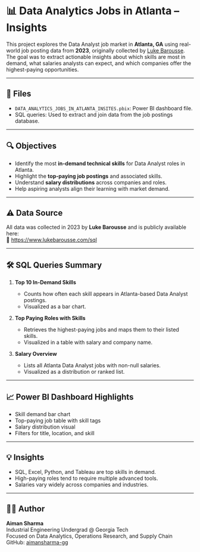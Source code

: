 # 📊 Data Analytics Jobs in Atlanta – Insights

This project explores the Data Analyst job market in **Atlanta, GA** using real-world job posting data from **2023**, originally collected by [Luke Barousse](https://www.lukebarousse.com/sql). The goal was to extract actionable insights about which skills are most in demand, what salaries analysts can expect, and which companies offer the highest-paying opportunities.

---

## 📁 Files

- `DATA_ANALYTICS_JOBS_IN_ATLANTA_INSITES.pbix`: Power BI dashboard file.
- SQL queries: Used to extract and join data from the job postings database.

---

## 🔍 Objectives

- Identify the most **in-demand technical skills** for Data Analyst roles in Atlanta.
- Highlight the **top-paying job postings** and associated skills.
- Understand **salary distributions** across companies and roles.
- Help aspiring analysts align their learning with market demand.

---

## ⚠️ Data Source

All data was collected in 2023 by **Luke Barousse** and is publicly available here:  
🔗 https://www.lukebarousse.com/sql

---

## 🛠️ SQL Queries Summary

1. **Top 10 In-Demand Skills**
   - Counts how often each skill appears in Atlanta-based Data Analyst postings.
   - Visualized as a bar chart.

2. **Top Paying Roles with Skills**
   - Retrieves the highest-paying jobs and maps them to their listed skills.
   - Visualized in a table with salary and company name.

3. **Salary Overview**
   - Lists all Atlanta Data Analyst jobs with non-null salaries.
   - Visualized as a distribution or ranked list.

---

## 📈 Power BI Dashboard Highlights

- Skill demand bar chart
- Top-paying job table with skill tags
- Salary distribution visual
- Filters for title, location, and skill

---

## 💡 Insights

- SQL, Excel, Python, and Tableau are top skills in demand.
- High-paying roles tend to require multiple advanced tools.
- Salaries vary widely across companies and industries.

---

## 👨‍💻 Author

**Aiman Sharma**  
Industrial Engineering Undergrad @ Georgia Tech  
Focused on Data Analytics, Operations Research, and Supply Chain  
GitHub: [aimansharma-gg](https://github.com/aimansharma-gg)

